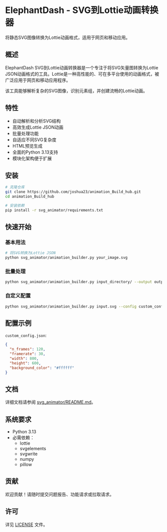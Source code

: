 # ElephantDash - SVG到Lottie动画转换器

将静态SVG图像转换为Lottie动画格式，适用于网页和移动应用。

## 概述

ElephantDash SVG到Lottie动画转换器是一个专注于将SVG矢量图转换为Lottie JSON动画格式的工具。Lottie是一种高性能的、可在多平台使用的动画格式，被广泛应用于网页和移动应用程序。

该工具能够解析复杂的SVG图像，识别元素组，并创建流畅的Lottie动画。

## 特性

- 自动解析和分析SVG结构
- 高效生成Lottie JSON动画
- 批量处理功能
- 自适应不同SVG复杂度
- HTML预览生成
- 全面的Python 3.13支持
- 模块化架构便于扩展

## 安装

```bash
# 克隆仓库
git clone https://github.com/joshua23/animation_Build_hub.git
cd animation_Build_hub

# 安装依赖
pip install -r svg_animator/requirements.txt
```

## 快速开始

### 基本用法

```bash
# 将SVG转换为Lottie JSON
python svg_animator/animation_builder.py your_image.svg
```

### 批量处理

```bash
python svg_animator/animation_builder.py input_directory/ --output output_directory/
```

### 自定义配置

```bash
python svg_animator/animation_builder.py input.svg --config custom_config.json
```

## 配置示例

`custom_config.json`:

```json
{
  "n_frames": 120,
  "framerate": 30,
  "width": 800,
  "height": 600,
  "background_color": "#ffffff"
}
```

## 文档

详细文档请参阅 [svg_animator/README.md](svg_animator/README.md)。

## 系统要求

- Python 3.13
- 必需依赖：
  - lottie
  - svgelements
  - svgwrite
  - numpy
  - pillow

## 贡献

欢迎贡献！请随时提交问题报告、功能请求或拉取请求。

## 许可

详见 [LICENSE](svg_animator/LICENSE) 文件。 